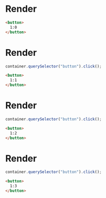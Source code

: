 # Render
```html
<button>
  1:0
</button>
```


# Render
```js
container.querySelector("button").click();
```
```html
<button>
  1:1
</button>
```


# Render
```js
container.querySelector("button").click();
```
```html
<button>
  1:2
</button>
```


# Render
```js
container.querySelector("button").click();
```
```html
<button>
  1:3
</button>
```
